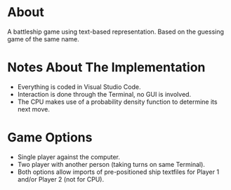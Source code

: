 # About
A battleship game using text-based representation. Based on the guessing game of the same name.

# Notes About The Implementation
- Everything is coded in Visual Studio Code.
- Interaction is done through the Terminal, no GUI is involved.
- The CPU makes use of a probability density function to determine its next move.

# Game Options
- Single player against the computer.
- Two player with another person (taking turns on same Terminal).
- Both options allow imports of pre-positioned ship textfiles for Player 1 and/or Player 2 (not for CPU).

